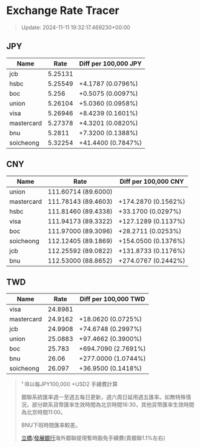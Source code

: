 # Exchange Rate Tracer

> Update: 2024-11-11 19:32:17.469230+00:00

## JPY

| Name       |    Rate | Diff per 100,000 JPY   |
|------------|---------|------------------------|
| jcb        | 5.25131 |                        |
| hsbc       | 5.25549 | +4.1787 (0.0796%)      |
| boc        | 5.256   | +0.5075 (0.0097%)      |
| union      | 5.26104 | +5.0360 (0.0958%)      |
| visa       | 5.26946 | +8.4239 (0.1601%)      |
| mastercard | 5.27378 | +4.3201 (0.0820%)      |
| bnu        | 5.2811  | +7.3200 (0.1388%)      |
| soicheong  | 5.32254 | +41.4400 (0.7847%)     |

## CNY

| Name       | Rate                | Diff per 100,000 CNY   |
|------------|---------------------|------------------------|
| union      | 111.60714	(89.6000) |                        |
| mastercard | 111.78143	(89.4603) | +174.2870 (0.1562%)    |
| hsbc       | 111.81460	(89.4338) | +33.1700 (0.0297%)     |
| visa       | 111.94173	(89.3322) | +127.1289 (0.1137%)    |
| boc        | 111.97000	(89.3096) | +28.2711 (0.0253%)     |
| soicheong  | 112.12405	(89.1869) | +154.0500 (0.1376%)    |
| jcb        | 112.25592	(89.0822) | +131.8733 (0.1176%)    |
| bnu        | 112.53000	(88.8652) | +274.0767 (0.2442%)    |

## TWD

| Name       |    Rate | Diff per 100,000 TWD   |
|------------|---------|------------------------|
| visa       | 24.8981 |                        |
| mastercard | 24.9162 | +18.0620 (0.0725%)     |
| jcb        | 24.9908 | +74.6748 (0.2997%)     |
| union      | 25.0883 | +97.4662 (0.3900%)     |
| boc        | 25.783  | +694.7090 (2.7691%)    |
| bnu        | 26.06   | +277.0000 (1.0744%)    |
| soicheong  | 26.097  | +36.9500 (0.1418%)     |


> ¹ IB以每JPY100,000 +USD2 手續費計算
>
> 銀聯系統匯率週一至週五每日更新，週六周日延用週五匯率。如無特殊情況，部分歐系貨幣匯率生效時間為北京時間16:30，其他貨幣匯率生效時間為北京時間11:00。
>
> BNU下班時間匯率較差。
>
> [立橋](https://www.wlbank.com.mo/uploads/ueditor/file/20181211/1544536513900230.pdf)/[發展銀行](https://www.mdb.com.mo/Service_Charges_20230728.pdf)海外銀聯提現暫時豁免手續費(貴銀聯1.1%左右)

